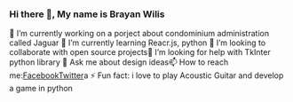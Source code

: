 ### Hi there 👋, My name is Brayan Wilis

🔭 I’m currently working on a porject about condominium administration called Jaguar
🌱 I’m currently learning Reacr.js, python
👯 I’m looking to collaborate with open source projects🤔 I’m looking for help with TkInter python library
💬 Ask me about design ideas📫 How to reach me:[Facebook](https://www.facebook.com/brayan.wilis)[Twitter](https://twitter.com/BrayanWilis)a
⚡ Fun fact: i love to play Acoustic Guitar and develop a game in python
